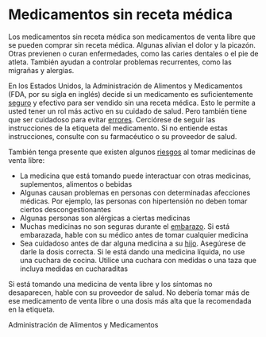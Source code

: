 Medicamentos sin receta médica
==============================


Los medicamentos sin receta médica son medicamentos de venta libre que se pueden comprar sin receta médica. Algunas alivian el dolor y la picazón. Otras previenen o curan enfermedades, como las caries dentales o el pie de atleta. También ayudan a controlar problemas recurrentes, como las migrañas y alergias. 


En los Estados Unidos, la Administración de Alimentos y Medicamentos (FDA, por su sigla en inglés) decide si un medicamento es suficientemente [seguro](https://medlineplus.gov/spanish/drugsafety.html) y efectivo para ser vendido sin una receta médica. Esto le permite a usted tener un rol más activo en su cuidado de salud. Pero también tiene que ser cuidadoso para evitar [errores](https://medlineplus.gov/spanish/medicationerrors.html). Cerciórese de seguir las instrucciones de la etiqueta del medicamento. Si no entiende estas instrucciones, consulte con su farmacéutico o su proveedor de salud. 


También tenga presente que existen algunos [riesgos](https://medlineplus.gov/spanish/drugreactions.html) al tomar medicinas de venta libre:


* La medicina que está tomando puede interactuar con otras medicinas, suplementos, alimentos o bebidas
* Algunas causan problemas en personas con determinadas afecciones médicas. Por ejemplo, las personas con hipertensión no deben tomar ciertos descongestionantes
* Algunas personas son alérgicas a ciertas medicinas
* Muchas medicinas no son seguras durante el [embarazo](https://medlineplus.gov/spanish/pregnancyandmedicines.html). Si está embarazada, hable con su médico antes de tomar cualquier medicina
* Sea cuidadoso antes de dar alguna medicina a su [hijo](https://medlineplus.gov/spanish/medicinesandchildren.html). Asegúrese de darle la dosis correcta. Si le está dando una medicina líquida, no use una cuchara de cocina. Utilice una cuchara con medidas o una taza que incluya medidas en cucharaditas


Si está tomando una medicina de venta libre y los síntomas no desaparecen, hable con su proveedor de salud. No debería tomar más de ese medicamento de venta libre o una dosis más alta que la recomendada en la etiqueta.


Administración de Alimentos y Medicamentos 

